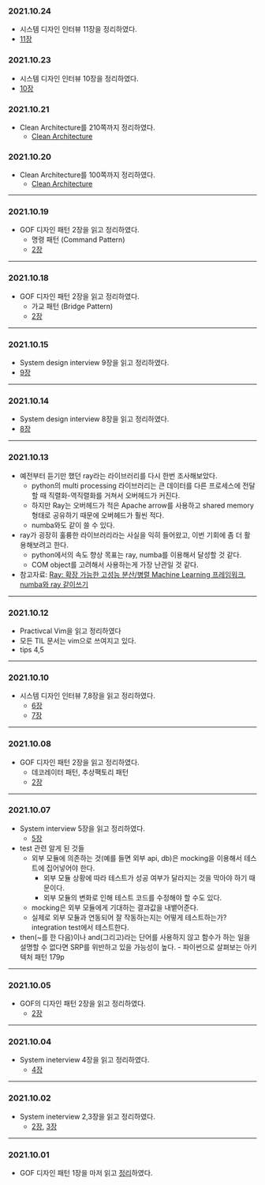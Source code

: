 ### 2021.10.24
- 시스템 디자인 인터뷰 11장을 정리하였다.
- [11장](https://til.muuty.me/topics/system-interviews/11)

### 2021.10.23
- 시스템 디자인 인터뷰 10장을 정리하였다.
- [10장](https://til.muuty.me/topics/system-interviews/10)


### 2021.10.21
- Clean Architecture를 210쪽까지 정리하였다.
  - [Clean Architecture](https://til.muuty.me/topics/clean-architecture/book-cleanarchitecture)

### 2021.10.20
- Clean Architecture를 100쪽까지 정리하였다.
  - [Clean Architecture](https://til.muuty.me/topics/clean-architecture/book-cleanarchitecture)

---

### 2021.10.19
- GOF 디자인 패턴 2장을 읽고 정리하였다.
  - 명령 패턴 (Command Pattern)
  - [2장](https://til.muuty.me/topics/gof-design-pattern/2)

---

### 2021.10.18
- GOF 디자인 패턴 2장을 읽고 정리하였다.
  - 가교 패턴 (Bridge Pattern)
  - [2장](https://til.muuty.me/topics/gof-design-pattern/2)


---
### 2021.10.15
- System design interview 9장을 읽고 정리하였다.
- [9장](https://til.muuty.me/topics/system-interviews/9)


---
### 2021.10.14
- System design interview 8장을 읽고 정리하였다.
- [8장](https://til.muuty.me/topics/system-interviews/8)

---
### 2021.10.13
- 예전부터 듣기만 했던 ray라는 라이브러리를 다시 한번 조사해보았다.
    - python의 multi processing 라이브러리는 큰 데이터를 다른 프로세스에 전달할 때 직렬화-역직렬화를 거쳐서 오버헤드가 커진다.
    - 하지만 Ray는 오버헤드가 적은 Apache arrow를 사용하고 shared memory 형태로 공유하기 때문에 오버헤드가 훨씬 적다.
    - numba와도 같이 쓸 수 있다.
- ray가 굉장히 훌륭한 라이브러리라는 사실을 익히 들어왔고, 이번 기회에 좀 더 활용해보려고 한다.
    - python에서의 속도 향상 목표는 ray, numba를 이용해서 달성할 것 같다.
    - COM object를 고려해서 사용하는게 가장 난관일 것 같다.
- 참고자료: [Ray: 확장 가능한 고성능 분산/병렬 Machine Learning 프레임워크](https://riiidtechblog.medium.com/ray-%ED%99%95%EC%9E%A5-%EA%B0%80%EB%8A%A5%ED%95%9C-%EA%B3%A0%EC%84%B1%EB%8A%A5-%EB%B6%84%EC%82%B0-%EB%B3%91%EB%A0%AC-machine-learning-%ED%94%84%EB%A0%88%EC%9E%84%EC%9B%8C%ED%81%AC-f17f9c9cbef3), [numba와 ray 같이쓰기](http://webusers.fis.uniroma3.it/franceschini/notebooks/Parallelism%20with%20Ray%20%28and%20Numba%29.html)
---
### 2021.10.12
- Practivcal Vim을 읽고 정리하였다
- 모든 TIL 문서는 vim으로 쓰여지고 있다.
- tips 4,5

---
### 2021.10.10
- 시스템 디자인 인터뷰 7,8장을 읽고 정리하였다.
    - [6장](https://til.muuty.me/topics/system-interviews/6)
    - [7장](https://til.muuty.me/topics/system-interviews/7)


---
### 2021.10.08
- GOF 디자인 패턴 2장을 읽고 정리하였다.
  - 데코레이터 패턴, 추상팩토리 패턴
  - [2장](https://til.muuty.me/topics/gof-design-pattern/2)
---
### 2021.10.07
- System interview 5장을 읽고 정리하였다.
    - [5장](https://til.muuty.me/topics/system-interviews/5)
- test 관련 알게 된 것들
    - 외부 모듈에 의존하는 것(예를 들면 외부 api, db)은 mocking을 이용해서 테스트에 집어넣어야 한다.
        - 외부 모듈 상황에 따라 테스트가 성공 여부가 달라지는 것을 막아야 하기 때문이다.
        - 외부 모듈의 변화로 인해 테스트 코드를 수정해야 할 수도 있다.
    - mocking은 외부 모듈에게 기대하는 결과값을 내뱉어준다.
    - 실제로 외부 모듈과 연동되어 잘 작동하는지는 어떻게 테스트하는가? integration test에서 테스트한다.
- then(~를 한 다음)이나 and(그리고)라는 단어를 사용하지 않고 함수가 하는 일을 설명할 수 없다면 SRP를 위반하고 있을 가능성이 높다. - 파이썬으로 살펴보는 아키텍처 패턴 179p
___
### 2021.10.05
- GOF의 디자인 패턴 2장을 읽고 정리하였다.
    - [2장](https://til.muuty.me/topics/gof-design-pattern/2)
---
### 2021.10.04
- System ineterview 4장을 읽고 정리하였다.
    - [4장](https://til.muuty.me/topics/system-interviews/4)
---
### 2021.10.02
- System ineterview 2,3장을 읽고 정리하였다.
    - [2장](https://til.muuty.me/topics/system-interviews/2), [3장](https://til.muuty.me/topics/system-interviews/3)

---
### 2021.10.01
- GOF 디자인 패턴 1장을 마저 읽고 [정리](https://til.muuty.me/topics/gof-design-pattern/1)하였다.